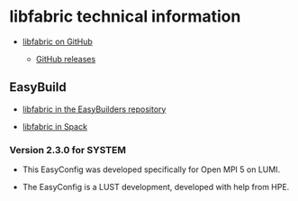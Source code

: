 # libfabric technical information

-   [libfabric on GitHub](https://github.com/ofiwg/libfabric)

    -   [GitHub releases](https://github.com/ofiwg/libfabric/releases)


## EasyBuild

-   [libfabric in the EasyBuilders repository](https://github.com/easybuilders/easybuild-easyconfigs/tree/develop/easybuild/easyconfigs/l/libfabric)

-   [libfabric in Spack](https://packages.spack.io/package.html?name=libfabric)


### Version 2.3.0 for SYSTEM

-   This EasyConfig was developed specifically for Open MPI 5 on LUMI.

-   The EasyConfig is a LUST development, developed with help from HPE.
